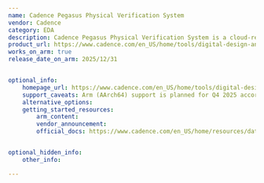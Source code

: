 ```yaml
---
name: Cadence Pegasus Physical Verification System
vendor: Cadence
category: EDA
description: Cadence Pegasus Physical Verification System is a cloud-ready physical verification signoff solution with massively parallel, gigascale processing that delivers faster full-chip DRC, reducing runtimes from days to hours for advanced-node designs.
product_url: https://www.cadence.com/en_US/home/tools/digital-design-and-signoff/silicon-signoff/pegasus-verification-system.html
works_on_arm: true
release_date_on_arm: 2025/12/31


optional_info:
    homepage_url: https://www.cadence.com/en_US/home/tools/digital-design-and-signoff/silicon-signoff/pegasus-verification-system.html
    support_caveats: Arm (AArch64) support is planned for Q4 2025 according to Cadence’s platform roadmap. For early-access builds, contact arm-ecosystem@cadence.com.
    alternative_options:
    getting_started_resources:
        arm_content:
        vendor_announcement:
        official_docs: https://www.cadence.com/en_US/home/resources/datasheets/pegasus-verification-system-ds.html


optional_hidden_info:
    other_info: 

---
```

